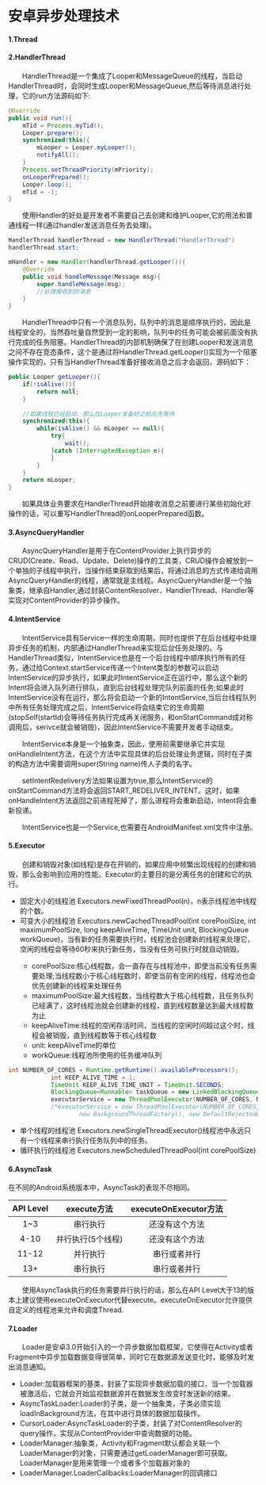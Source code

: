 # 安卓异步处理技术

#### 1.Thread

#### 2.HandlerThread
&emsp;&emsp;HandlerThread是一个集成了Looper和MessageQueue的线程，当启动HandlerThread时，会同时生成Looper和MessageQueue,然后等待消息进行处理，它的run方法源码如下:
```Java
@Override
public void run(){
	mTid = Process.myTid();
	Looper.prepare();
	synchronized(this){
		mLooper = Looper.myLooper();
		notifyAll();
	}
	Process.setThreadPriority(mPriority);
	onLooperPrepared();
	Looper.loop();
	mTid = -1;
}
```
&emsp;&emsp;使用Handler的好处是开发者不需要自己去创建和维护Looper,它的用法和普通线程一样(通过handler发送消息任务去处理)。
```Java
HandlerThread handlerThread = new HandlerThread("HandlerThread")
handlerThread.start;

mHandler = new Handler(handlerThread.getLooper()){
	@Override
	public void handleMessage(Message msg){
		super.handleMessage(msg);
		//处理接收到的消息
	}
}
```
&emsp;&emsp;HandlerThread中只有一个消息队列，队列中的消息是顺序执行的，因此是线程安全的，当然吞吐量自然受到一定的影响，队列中的任务可能会被前面没有执行完成的任务阻塞。HandlerThread的内部机制确保了在创建Looper和发送消息之间不存在竞态条件，这个是通过将HandlerThread.getLooper()实现为一个阻塞操作实现的，只有当HandlerThread准备好接收消息之后才会返回，源码如下：
```Java
public Looper getLooper(){
	if(!isAlive()){
		return null;
	}
	
	//如果线程已经启动，那么在Looper准备好之前应先等待
	synchronized(this){
		while(isAlive() && mLooper == null){
			try{
				wait();
			}catch (InterruptedException e){			
			}
		}
	}
	return mLooper;
}
```
&emsp;&emsp;如果具体业务要求在HandlerThread开始接收消息之前要进行某些初始化好操作的话，可以重写HandlerThread的onLooperPrepared函数。

#### 3.AsyncQueryHandler
&emsp;&emsp;AsyncQueryHandler是用于在ContentProvider上执行异步的CRUD(Create、Read、Update、Delete)操作的工具类，CRUD操作会被放到一个单独的子线程中执行，当操作结束获取到结果后，将通过消息的方式传递给调用AsyncQueryHandler的线程，通常就是主线程。AsyncQueryHandler是一个抽象类，继承自Handler,通过封装ContentResolver、HandlerThread、Handler等实现对ContentProvider的异步操作。

#### 4.IntentService
&emsp;&emsp;IntentService具有Service一样的生命周期，同时也提供了在后台线程中处理异步任务的机制，内部通过HandlerThread来实现后台任务处理的。与HandlerThread类似，IntentService也是在一个后台线程中顺序执行所有的任务，通过给Context.startService传递一个Intent类型的参数可以启动IntentService的异步执行，如果此时IntentService正在运行中，那么这个新的Intent将会进入队列进行排队，直到后台线程处理完队列前面的任务;如果此时IntentService没有在运行，那么将会启动一个新的IntentService,当后台线程队列中所有任务处理完成之后，IntentService将会结束它的生命周期(stopSelf(startId)会等待任务执行完成再关闭服务，和onStartCommand成对称调用后，serivce就会被销毁)，因此IntentService不需要开发者手动结束。

&emsp;&emsp;IntentService本身是一个抽象类，因此，使用前需要继承它并实现onHandleIntent方法，在这个方法中实现具体的后台处理业务逻辑，同时在子类的构造方法中需要调用super(String name)传人子类的名字。

&emsp;&emsp;setIntentRedelivery方法如果设置为true,那么IntentService的onStartCommand方法将会返回START_REDELIVER_INTENT。这时，如果onHandleIntent方法返回之前进程死掉了，那么进程将会重新启动，intent将会重新投递。

&emsp;&emsp;IntentService也是一个Service,也需要在AndroidManifest.xml文件中注册。

#### 5.Executor
&emsp;&emsp;创建和销毁对象(如线程)是存在开销的，如果应用中频繁出现线程的创建和销毁，那么会影响到应用的性能。Executor的主要目的是分离任务的创建和它的执行。
* 固定大小的线程池
Executors.newFixedThreadPool(n)，n表示线程池中线程的个数。
* 可变大小的线程池
Executors.newCachedThreadPool(int corePoolSize, int maximumPoolSize, long keepAliveTime, TimeUnit unit, BlockingQueue<Runnable> workQueue)，当有新的任务需要执行时，线程池会创建新的线程来处理它，空闲的线程会等待60秒来执行新任务，当没有任务可执行时就自动销毁。
	* corePoolSize:核心线程数，会一直存在与线程池中，即使当前没有任务需要处理;当线程数小于核心线程数时，即使当前有空闲的线程，线程池也会优先创建新的线程来处理任务
	* maximumPoolSize:最大线程数，当线程数大于核心线程数，且任务队列已经满了，这时线程池就会创建新的线程，直到线程数量达到最大线程数为止
	* keepAliveTime:线程的空闲存活时间，当线程的空闲时间超过这个时，线程会被销毁，直到线程数等于核心线程数
	* unit: keepAliveTime的单位
	* workQueue:线程池所使用的任务缓冲队列
```Java
int NUMBER_OF_CORES = Runtime.getRuntime().availableProcessors();
			int KEEP_ALIVE_TIME = 1;
			TimeUnit KEEP_ALIVE_TIME_UNIT = TimeUnit.SECONDS;
			BlockingQueue<Runnable> taskQueue = new LinkedBlockingQueue<Runnable>();
			executorService = new ThreadPoolExecutor(NUMBER_OF_CORES, NUMBER_OF_CORES * 2, KEEP_ALIVE_TIME, KEEP_ALIVE_TIME_UNIT, taskQueue);
			/*executorService = new ThreadPoolExecutor(NUMBER_OF_CORES, NUMBER_OF_CORES*2, KEEP_ALIVE_TIME, KEEP_ALIVE_TIME_UNIT, taskQueue, 
					new BackgroundThreadFactory(), new DefaultRejectedExecutionHandler());*/	
```					

* 单个线程的线程池
Executors.newSingleThreadExecutor()线程池中永远只有一个线程来串行执行任务队列中的任务。
* 循环执行的线程池
Executors.newScheduledThreadPool(int corePoolSize)

#### 6.AsyncTask
在不同的Android系统版本中，AsyncTask的表现不尽相同。

|API Level|execute方法|executeOnExecutor方法|
:-:|:-:|:-:
|1~3|串行执行|还没有这个方法|
|4-10|并行执行(5个线程)|还没有这个方法|
|11-12|并行执行|串行或者并行|
|13+|串行执行|串行或者并行|

&emsp;&emsp;使用AsyncTask执行的任务需要并行执行的话，那么在API Level大于13的版本上建议使用executeOnExecutor代替execute。executeOnExecutor允许提供自定义的线程池来允许和调度Thread.

#### 7.Loader
&emsp;&emsp;Loader是安卓3.0开始引入的一个异步数据加载框架，它使得在Activity或者Fragment中异步加载数据变得很简单，同时它在数据源发送变化时，能够及时发出消息通知。
* Loader:加载器框架的基类，封装了实现异步数据加载的接口，当一个加载器被激活后，它就会开始监视数据源并在数据发生改变时发送新的结果。
* AsyncTaskLoader:Loader的子类，是一个抽象类，子类必须实现loadInBackground方法，在其中进行具体的数据加载操作。
* CursorLoader:AsyncTaskLoader的子类，封装了对ContentResolver的query操作，实现从ContentProvider中查询数据的功能。
* LoaderManager:抽象类，Activity和Fragment默认都会关联一个LoaderManager的对象，只需要通过getLoaderManager即可获取。LoaderManager是用来管理一个或者多个加载器对象的
* LoaderManager.LoaderCallbacks:LoaderManager的回调接口






